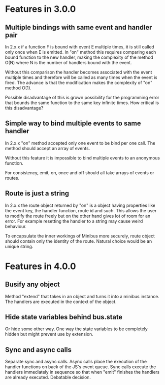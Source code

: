 
Features in 3.0.0
=================

Multiple bindings with same event and handler pair
--------------------------------------------------
In 2.x.x if a function F is bound with event E multiple times, it is still called only once when E is emitted. In "on" method this requires comparing each bound function to the new handler, making the complexity of the method O(N) where N is the number of handlers bound with the event.

Without this comparison the handler becomes associated with the event multiple times and therefore will be called as many times when the event is fired. The advance is that the modification makes the complexity of "on" method O(1).

Possible disadvantage of this is grown possibility for the programming error that bounds the same function to the same key infinite times. How critical is this disadvantage?

Simple way to bind multiple events to same handler
------------------------------------------------------
In 2.x.x "on" method accepted only one event to be bind per one call. The method should accept an array of events.

Without this feature it is impossible to bind multiple events to an anonymous function.

For consistency, emit, on, once and off should all take arrays of events or routes.

Route is just a string
----------------------
In 2.x.x the route object returned by "on" is a object having properties like the event key, the handler function, route id and such. This allows the user to modify the route freely but on the other hand gives lot of room for an error. For example resetting the handler to a string may cause weird behaviour.

To encapsulate the inner workings of Minibus more securely, route object should contain only the identity of the route. Natural choice would be an unique string.


Features in 4.0.0
=================

Busify any object
-----------------
Method "extend" that takes in an object and turns it into a minibus instance. The handlers are executed in the context of the object.

Hide state variables behind bus.state
-------------------------------------
Or hide some other way. One way the state variables to be completely hidden but might prevent use by extension.

Sync and async calls
--------------------
Separate sync and async calls. Async calls place the execution of the handler functions on back of the JS's event queue. Sync calls execute the handlers immediately in sequence so that when "emit" finishes the handlers are already executed. Debatable decision.
